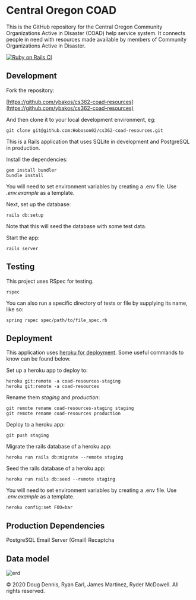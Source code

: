 # Central Oregon COAD

This is the GitHub repository for the Central Oregon Community Organizations Active
in Disaster (COAD) help service system. It connects people in need with resources
made available by members of Community Organizations Active in Disaster.

[![Ruby on Rails CI](https://github.com/Hoboson02/cs362-coad-resources/actions/workflows/rubyonrails.yml/badge.svg)](https://github.com/Hoboson02/cs362-coad-resources/actions/workflows/rubyonrails.yml)

## Development

Fork the repository:

[https://github.com/ybakos/cs362-coad-resources](https://github.com/ybakos/cs362-coad-resources)

And then clone it to your local development environment, eg: 

```
git clone git@github.com:Hoboson02/cs362-coad-resources.git
```

This is a Rails application that uses SQLite in development and PostgreSQL in production.

Install the dependencies:

```
gem install bundler
bundle install
```

You will need to set environment variables by creating a .env file. Use _.env.example_ as a template.

Next, set up the database:

```
rails db:setup
```

Note that this will seed the database with some test data.

Start the app:

```
rails server
```

## Testing

This project uses RSpec for testing.

```
rspec
```

You can also run a specific directory of tests or file by supplying its name, like so:

```
spring rspec spec/path/to/file_spec.rb
```

## Deployment

This application uses [heroku for deployment](https://devcenter.heroku.com/articles/git).
Some useful commands to know can be found below.

Set up a heroku app to deploy to:

```
heroku git:remote -a coad-resources-staging
heroku git:remote -a coad-resources

```

Rename them _staging_ and _production_:

```
git remote rename coad-resources-staging staging
git remote rename coad-resources production

```

Deploy to a heroku app:

```
git push staging
```

Migrate the rails database of a heroku app:

```
heroku run rails db:migrate --remote staging
```

Seed the rails database of a heroku app:

```
heroku run rails db:seed --remote staging
```

You will need to set environment variables by creating a .env file. Use _.env.example_ as a template.

```
heroku config:set FOO=bar
```

## Production Dependencies

PostgreSQL
Email Server (Gmail)
Recaptcha

## Data model
![erd](public/documentation/erd.jpg?raw=true)


&copy; 2020 Doug Dennis, Ryan Earl, James Martinez, Ryder McDowell. All rights reserved.
